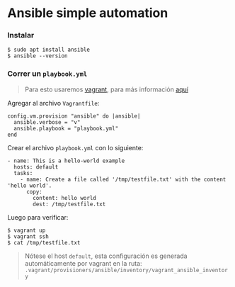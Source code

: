 # Ansible simple automation

### Instalar

```
$ sudo apt install ansible
$ ansible --version
```

### Correr un `playbook.yml`

> Para esto usaremos [vagrant](../vagrant), para más información [aquí](https://www.vagrantup.com/docs/provisioning/ansible_intro)

Agregar al archivo `Vagrantfile`:

```
config.vm.provision "ansible" do |ansible|
  ansible.verbose = "v"
  ansible.playbook = "playbook.yml"
end
```

Crear el archivo `playbook.yml` con lo siguiente:

```
- name: This is a hello-world example
  hosts: default
  tasks:
    - name: Create a file called '/tmp/testfile.txt' with the content 'hello world'.
      copy:
        content: hello world
        dest: /tmp/testfile.txt
```

Luego para verificar:

```
$ vagrant up
$ vagrant ssh
$ cat /tmp/testfile.txt
```

> Nótese el host `default`, esta configuración es generada automáticamente por vagrant
> en la ruta: `.vagrant/provisioners/ansible/inventory/vagrant_ansible_inventory`
